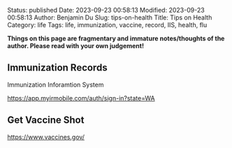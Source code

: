Status: published
Date: 2023-09-23 00:58:13
Modified: 2023-09-23 00:58:13
Author: Benjamin Du
Slug: tips-on-health
Title: Tips on Health
Category: life
Tags: life, immunization, vaccine, record, IIS, health, flu

**Things on this page are fragmentary and immature notes/thoughts of the author. Please read with your own judgement!**

## Immunization Records
Immunization Inforamtion System

https://app.myirmobile.com/auth/sign-in?state=WA

## Get Vaccine Shot

https://www.vaccines.gov/
